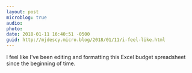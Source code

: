 ```yaml
---
layout: post
microblog: true
audio: 
photo: 
date: 2018-01-11 16:40:51 -0500
guid: http://mjdescy.micro.blog/2018/01/11/i-feel-like.html
---
```

I feel like I've been editing and formatting this Excel budget spreadsheet since the beginning of time.
